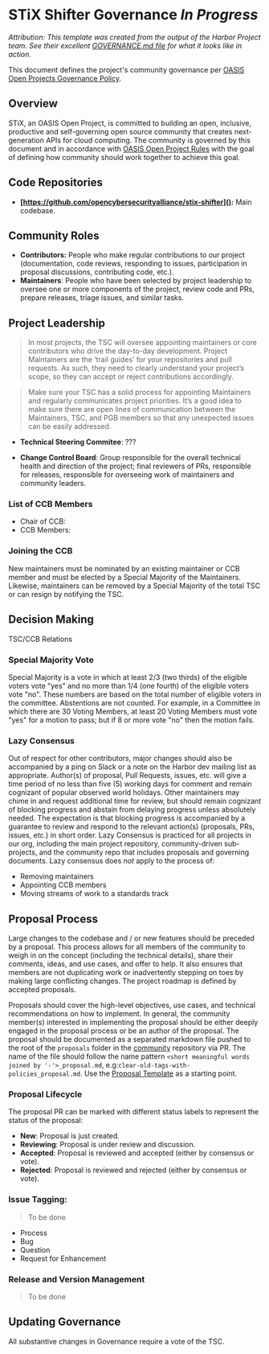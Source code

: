 # STiX Shifter Governance *In Progress*

*Attribution: This template was created from the output of the Harbor Project team. See their excellent [GOVERNANCE.md file](https://github.com/goharbor/community/blob/master/GOVERNANCE.md) for what it looks like in action.*

This document defines the project's community governance per [OASIS Open Projects Governance Policy](https://github.com/oasis-open-projects/documentation/blob/master/policy/project-governance.md).

## Overview

STiX, an OASIS Open Project, is committed to building an open, inclusive, productive and self-governing open source community that creates next-generation APIs for cloud computing. The community is governed by this document and in accordance with [OASIS Open Project Rules](../board-docs/open-projects-rules.md) with the goal of defining how community should work together to achieve this goal.

## Code Repositories

* **[https://github.com/opencybersecurityalliance/stix-shifter]():** Main codebase.

## Community Roles

* **Contributors:** People who make regular contributions to our project (documentation, code reviews, responding to issues, participation in proposal discussions, contributing code, etc.).
* **Maintainers**: People who have been selected by project leadership to oversee one or more components of the project, review code and PRs, prepare releases, triage issues, and similar tasks.

## Project Leadership

> In most projects, the TSC will oversee appointing maintainers or core contributors who drive the day-to-day development. Project Maintainers are the ‘trail guides’ for your repositories and pull requests. As such, they need to clearly understand your project’s scope, so they can accept or reject contributions accordingly.

> Make sure your TSC has a solid process for appointing Maintainers and regularly communicates project priorities. It’s a good idea to make sure there are open lines of communication between the Maintainers, TSC, and PGB members so that any unexpected issues can be easily addressed.

* **Technical Steering Commitee**: ???

* **Change Control Board**: Group responsible for the overall technical health and direction of the project; final reviewers of PRs, responsible for releases, responsible for overseeing work of maintainers and community leaders.

### List of CCB Members

* Chair of CCB: 
* CCB Members:

### Joining the CCB

New maintainers must be nominated by an existing maintainer or CCB member and must be elected by a Special Majority of the Maintainers. Likewise, maintainers can be removed by a Special Majority of the total TSC or can resign by notifying the TSC.

## Decision Making

TSC/CCB Relations

### Special Majority Vote

Special Majority is a vote in which at least 2/3 (two thirds) of the eligible voters vote "yes" and no more than 1/4 (one fourth) of the eligible voters vote "no". These numbers are based on the total number of eligible voters in the committee. Abstentions are not counted. For example, in a Committee in which there are 30 Voting Members, at least 20 Voting Members must vote "yes" for a motion to pass; but if 8 or more vote "no" then the motion fails.

### Lazy Consensus

Out of respect for other contributors, major changes should also be accompanied by a ping on Slack or a note on the Harbor dev mailing list as appropriate. Author(s) of proposal, Pull Requests, issues, etc.  will give a time period of no less than five (5) working days for comment and remain cognizant of popular observed world holidays.
Other maintainers may chime in and request additional time for review, but should remain cognizant of blocking progress and abstain from delaying progress unless absolutely needed. The expectation is that blocking progress is accompanied by a guarantee to review and respond to the relevant action(s) (proposals, PRs, issues, etc.) in short order.
Lazy Consensus is practiced for all projects in our org, including the main project repository, community-driven sub-projects, and the community repo that includes proposals and governing documents.
Lazy consensus does _not_ apply to the process of:

* Removing maintainers
* Appointing CCB members
* Moving streams of work to a standards track

## Proposal Process

Large changes to the codebase and / or new features should be preceded by a proposal. This process allows for all members of the community to weigh in on the concept (including the technical details), share their comments, ideas, and use cases, and offer to help. It also ensures that members are not duplicating work or inadvertently stepping on toes by making large conflicting changes.
The project roadmap is defined by accepted proposals.

Proposals should cover the high-level objectives, use cases, and technical recommendations on how to implement. In general, the community member(s) interested in implementing the proposal should be either deeply engaged in the proposal process or be an author of the proposal.
The proposal should be documented as a separated markdown file pushed to the root of the `proposals` folder in the [community](https://github.com/goHarbor/community) repository via PR. The name of the file should follow the name pattern `<short meaningful words joined by '-'>_proposal.md`, e.g:`clear-old-tags-with-policies_proposal.md`.
Use the [Proposal Template]() as a starting point.

### Proposal Lifecycle

The proposal PR can be marked with different status labels to represent the status of the proposal:
* **New**: Proposal is just created.
* **Reviewing**: Proposal is under review and discussion.
* **Accepted**: Proposal is reviewed and accepted (either by consensus or vote).
* **Rejected**: Proposal is reviewed and rejected (either by consensus or vote).

### Issue Tagging:

> To be done

* Process
* Bug
* Question
* Request for Enhancement

### Release and Version Management

> To be done

## Updating Governance

All substantive changes in Governance require a vote of the TSC.

